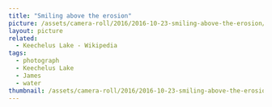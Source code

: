 ```yaml
---
title: "Smiling above the erosion"
picture: /assets/camera-roll/2016/2016-10-23-smiling-above-the-erosion/20161023_214606919_iOS.jpg
layout: picture
related:
  - Keechelus Lake - Wikipedia
tags:
  - photograph
  - Keechelus Lake
  - James
  - water
thumbnail: /assets/camera-roll/2016/2016-10-23-smiling-above-the-erosion/20161023_214606919_iOS-thumbnail.jpg
---
```

